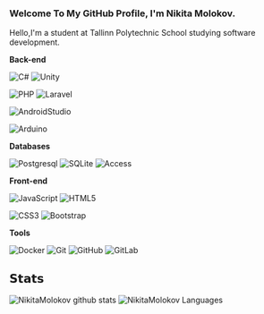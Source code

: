 ### Welcome To My GitHub Profile, I'm Nikita Molokov.
Hello,I'm a student at Tallinn Polytechnic School studying software development.

**Back-end**

![С#](https://img.shields.io/badge/C%23-239120?style=for-the-badge&logo=c-sharp&logoColor=white)
![Unity](https://img.shields.io/badge/Unity-100000?style=for-the-badge&logo=unity&logoColor=white)

![PHP](https://img.shields.io/badge/-PHP-%234B32C3?style=flat-square&logo=PHP)
![Laravel](https://img.shields.io/badge/Laravel-FF2D20?style=for-the-badge&logo=laravel&logoColor=white)

![AndroidStudio](https://img.shields.io/badge/AndroidStudio-3DDC84?style=for-the-badge&logo=android&logoColor=white)

![Arduino](https://img.shields.io/badge/Arduino-009297?style=for-the-badge&logo=Arduino&logoColor=white)

**Databases**

![Postgresql](https://img.shields.io/badge/-Postgresql-%232c3e50?style=flat-square&logo=Postgresql)
![SQLite](https://img.shields.io/badge/SQLite-07405E?style=for-the-badge&logo=sqlite&logoColor=white)
![Access](https://img.shields.io/badge/Microsoft_Access-A4373A?style=for-the-badge&logo=microsoft-access&logoColor=white)

**Front-end**

![JavaScript](https://img.shields.io/badge/-JavaScript-%23F7DF1C?style=flat-square&logo=javascript&logoColor=000000&labelColor=%23F7DF1C&color=%23FFCE5A)
![HTML5](https://img.shields.io/badge/-HTML5-%23E44D27?style=flat-square&logo=html5&logoColor=ffffff)

![CSS3](https://img.shields.io/badge/-CSS3-%231572B6?style=flat-square&logo=css3)
![Bootstrap](https://img.shields.io/badge/-Bootstrap-%231572B6?style=flat-square&logo=Bootstrap)

**Tools**

![Docker](https://img.shields.io/badge/-Docker-46a2f1?style=flat-square&logo=docker&logoColor=white)
![Git](https://img.shields.io/badge/-Git-black?style=flat-square&logo=git)
![GitHub](https://img.shields.io/badge/-GitHub-181717?style=flat-square&logo=github)
![GitLab](https://img.shields.io/badge/-GitLab-FCA121?style=flat-square&logo=gitlab)



## 𝗦𝘁𝗮𝘁𝘀

![NikitaMolokov github stats](https://github-readme-stats.vercel.app/api?username=NikitaMolokov&show_icons=true&theme=dracula&include_all_commits=true&count_private=true)
![NikitaMolokov Languages](https://github-readme-stats.vercel.app/api/top-langs/?username=NikitaMolokov&layout=compact&count_private=true&theme=gruvbox)

<!--
**NikitaMolokov/NikitaMolokov** is a ✨ _special_ ✨ repository because its `README.md` (this file) appears on your GitHub profile.

Here are some ideas to get you started:

- 🔭 I’m currently working on ...
- 🌱 I’m currently learning ...
- 👯 I’m looking to collaborate on ...
- 🤔 I’m looking for help with ...
- 💬 Ask me about ...
- 📫 How to reach me: ...
- 😄 Pronouns: ...
- ⚡ Fun fact: ...
-->

